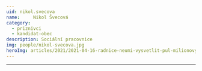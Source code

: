 ```yaml
---
uid: nikol.svecova
name:     Nikol Švecová
category:
  - priznivci
  - kandidat-obec
description: Sociální pracovnice
img: people/nikol-svecova.jpg
heroImg: articles/2021/2021-04-16-radnice-neumi-vysvetlit-pul-milionovy-pro-valentu.jpg
---
```



---